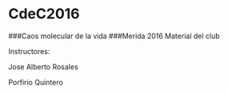 # CdeC2016
###Caos molecular de la vida
###Merida 2016
Material del club

Instructores: 

Jose Alberto Rosales

Porfirio Quintero
